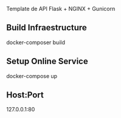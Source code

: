 Template de API Flask + NGINX + Gunicorn

## Build Infraestructure
docker-composer build


## Setup Online Service
docker-compose up

## Host:Port
127.0.0.1:80